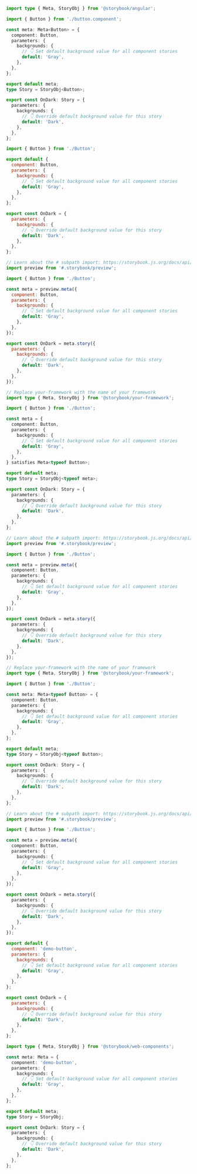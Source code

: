 ```ts filename="Button.stories.ts" renderer="angular" language="ts"
import type { Meta, StoryObj } from '@storybook/angular';

import { Button } from './button.component';

const meta: Meta<Button> = {
  component: Button,
  parameters: {
    backgrounds: {
      // 👇 Set default background value for all component stories
      default: 'Gray',
    },
  },
};

export default meta;
type Story = StoryObj<Button>;

export const OnDark: Story = {
  parameters: {
    backgrounds: {
      // 👇 Override default background value for this story
      default: 'Dark',
    },
  },
};
```

```js filename="Button.stories.js|jsx" renderer="common" language="js" tabTitle="CSF 3"
import { Button } from './Button';

export default {
  component: Button,
  parameters: {
    backgrounds: {
      // 👇 Set default background value for all component stories
      default: 'Gray',
    },
  },
};

export const OnDark = {
  parameters: {
    backgrounds: {
      // 👇 Override default background value for this story
      default: 'Dark',
    },
  },
};
```

```js filename="Button.stories.js|jsx" renderer="react" language="js" tabTitle="CSF Factory 🧪"
// Learn about the # subpath import: https://storybook.js.org/docs/api/csf/csf-factories#subpath-imports
import preview from '#.storybook/preview';

import { Button } from './Button';

const meta = preview.meta({
  component: Button,
  parameters: {
    backgrounds: {
      // 👇 Set default background value for all component stories
      default: 'Gray',
    },
  },
});

export const OnDark = meta.story({
  parameters: {
    backgrounds: {
      // 👇 Override default background value for this story
      default: 'Dark',
    },
  },
});
```

```ts filename="Button.stories.ts|tsx" renderer="common" language="ts-4-9" tabTitle="CSF 3"
// Replace your-framework with the name of your framework
import type { Meta, StoryObj } from '@storybook/your-framework';

import { Button } from './Button';

const meta = {
  component: Button,
  parameters: {
    backgrounds: {
      // 👇 Set default background value for all component stories
      default: 'Gray',
    },
  },
} satisfies Meta<typeof Button>;

export default meta;
type Story = StoryObj<typeof meta>;

export const OnDark: Story = {
  parameters: {
    backgrounds: {
      // 👇 Override default background value for this story
      default: 'Dark',
    },
  },
};
```

```ts filename="Button.stories.ts|tsx" renderer="react" language="ts-4-9" tabTitle="CSF Factory 🧪"
// Learn about the # subpath import: https://storybook.js.org/docs/api/csf/csf-factories#subpath-imports
import preview from '#.storybook/preview';

import { Button } from './Button';

const meta = preview.meta({
  component: Button,
  parameters: {
    backgrounds: {
      // 👇 Set default background value for all component stories
      default: 'Gray',
    },
  },
});

export const OnDark = meta.story({
  parameters: {
    backgrounds: {
      // 👇 Override default background value for this story
      default: 'Dark',
    },
  },
});
```

```ts filename="Button.stories.ts|tsx" renderer="common" language="ts" tabTitle="CSF 3"
// Replace your-framework with the name of your framework
import type { Meta, StoryObj } from '@storybook/your-framework';

import { Button } from './Button';

const meta: Meta<typeof Button> = {
  component: Button,
  parameters: {
    backgrounds: {
      // 👇 Set default background value for all component stories
      default: 'Gray',
    },
  },
};

export default meta;
type Story = StoryObj<typeof Button>;

export const OnDark: Story = {
  parameters: {
    backgrounds: {
      // 👇 Override default background value for this story
      default: 'Dark',
    },
  },
};
```

```ts filename="Button.stories.ts|tsx" renderer="react" language="ts" tabTitle="CSF Factory 🧪"
// Learn about the # subpath import: https://storybook.js.org/docs/api/csf/csf-factories#subpath-imports
import preview from '#.storybook/preview';

import { Button } from './Button';

const meta = preview.meta({
  component: Button,
  parameters: {
    backgrounds: {
      // 👇 Set default background value for all component stories
      default: 'Gray',
    },
  },
});

export const OnDark = meta.story({
  parameters: {
    backgrounds: {
      // 👇 Override default background value for this story
      default: 'Dark',
    },
  },
});
```

```js filename="Button.stories.js" renderer="web-components" language="js"
export default {
  component: 'demo-button',
  parameters: {
    backgrounds: {
      // 👇 Set default background value for all component stories
      default: 'Gray',
    },
  },
};

export const OnDark = {
  parameters: {
    backgrounds: {
      // 👇 Override default background value for this story
      default: 'Dark',
    },
  },
};
```

```ts filename="Button.stories.ts" renderer="web-components" language="ts"
import type { Meta, StoryObj } from '@storybook/web-components';

const meta: Meta = {
  component: 'demo-button',
  parameters: {
    backgrounds: {
      // 👇 Set default background value for all component stories
      default: 'Gray',
    },
  },
};

export default meta;
type Story = StoryObj;

export const OnDark: Story = {
  parameters: {
    backgrounds: {
      // 👇 Override default background value for this story
      default: 'Dark',
    },
  },
};
```
